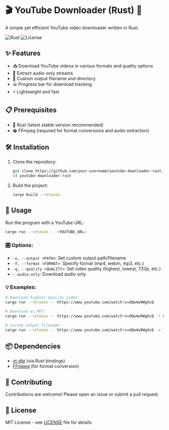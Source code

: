 # 🎬 YouTube Downloader (Rust) 🦀

A simple yet efficient YouTube video downloader written in Rust.

![Rust](https://img.shields.io/badge/Rust-1.70+-orange?logo=rust)
![License](https://img.shields.io/badge/License-MIT-blue)

## ✨ Features

- 📥 Download YouTube videos in various formats and quality options
- 🎵 Extract audio-only streams
- 📝 Custom output filename and directory
- 📊 Progress bar for download tracking
- ⚡ Lightweight and fast

## 📋 Prerequisites

- 🦀 Rust (latest stable version recommended)
- � FFmpeg (required for format conversions and audio extraction)

## 🛠️ Installation

1. Clone the repository:
   ```bash
   git clone https://github.com/your-username/youtube-downloader-rust.git
   cd youtube-downloader-rust
   ```

2. Build the project:
   ```bash
   cargo build --release
   ```

## 🚀 Usage

Run the program with a YouTube URL:
```bash
cargo run --release -- <YOUTUBE_URL>
```

### 🎛️ Options:
- `-o, --output <PATH>`: Set custom output path/filename
- `-f, --format <FORMAT>`: Specify format (mp4, webm, mp3, etc.)
- `-q, --quality <QUALITY>`: Set video quality (highest, lowest, 720p, etc.)
- `--audio-only`: Download audio only

### 💡 Examples:
```bash
# Download highest quality video
cargo run --release -- https://www.youtube.com/watch?v=dQw4w9WgXcQ

# Download as MP3
cargo run --release -- https://www.youtube.com/watch?v=dQw4w9WgXcQ -f mp3

# Custom output filename
cargo run --release -- https://www.youtube.com/watch?v=dQw4w9WgXcQ -o "my_video.mp4"
```

## 📦 Dependencies

- [yt-dlp](https://github.com/yt-dlp/yt-dlp) (via Rust bindings)
- [FFmpeg](https://ffmpeg.org/) (for format conversion)

## 🤝 Contributing

Contributions are welcome! Please open an issue or submit a pull request.

## 📜 License

MIT License - see [LICENSE](LICENSE) file for details
